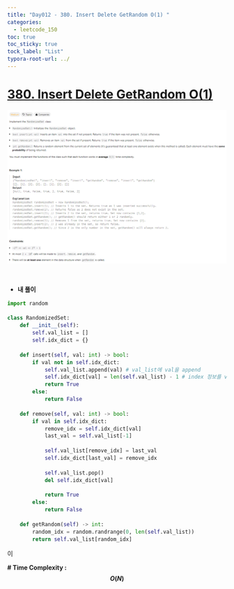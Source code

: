 ```yaml
---
title: "Day012 - 380. Insert Delete GetRandom O(1) "
categories:
  - leetcode_150
toc: true
toc_sticky: true
tock_label: "List"
typora-root-url: ../
---
```



# [380. Insert Delete GetRandom O(1)](https://leetcode.com/problems/insert-delete-getrandom-o1/)

![image-20240929013314428](/../assets/images/2024-09-29-Leetcode150_Day012/image-20240929013314428.png)

<br>

- **내 풀이**

```python
import random

class RandomizedSet:
    def __init__(self):
        self.val_list = []
        self.idx_dict = {}

    def insert(self, val: int) -> bool:
        if val not in self.idx_dict:
            self.val_list.append(val) # val_list에 val을 append
            self.idx_dict[val] = len(self.val_list) - 1 # index 정보를 value로 저장
            return True
        else:
            return False

    def remove(self, val: int) -> bool:
        if val in self.idx_dict:
            remove_idx = self.idx_dict[val]
            last_val = self.val_list[-1]
            
            self.val_list[remove_idx] = last_val
            self.idx_dict[last_val] = remove_idx

            self.val_list.pop()
            del self.idx_dict[val]
    
            return True
        else:
            return False

    def getRandom(self) -> int:
        random_idx = random.randrange(0, len(self.val_list))
        return self.val_list[random_idx]
```

이



**\# Time Complexity  : $$O(N)$$** 

<br>



<br>

